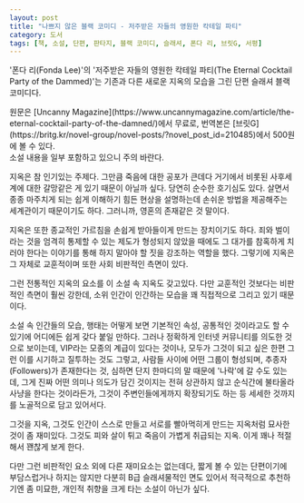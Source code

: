 ```yaml
---
layout: post
title: "나쁘지 않은 블랙 코미디 - 저주받은 자들의 영원한 칵테일 파티"
category: 도서
tags: [책, 소설, 단편, 판타지, 블랙 코미디, 슬래셔, 폰다 리, 브릿G, 서평]
---
```


'폰다 리(Fonda Lee)'의
'저주받은 자들의 영원한 칵테일 파티(The Eternal Cocktail Party of the Dammed)'는
기존과 다른 새로운 지옥의 모습을 그린 단편 슬래셔 블랙 코미디다.



<div class="im im-warning">
원문은 [Uncanny Magazine](https://www.uncannymagazine.com/article/the-eternal-cocktail-party-of-the-damned/)에서 무료로,
번역본은 [브릿G](https://britg.kr/novel-group/novel-posts/?novel_post_id=210485)에서 500원에 볼 수 있다.
</div>



<div class="im im-warning">
소설 내용을 일부 포함하고 있으니 주의 바란다.
</div>



지옥은 참 인기있는 주제다.
그만큼 죽음에 대한 공포가 큰데다
거기에서 비롯된 사후세계에 대한 갈망같은 게 있기 때문이 아닐까 싶다.
당연히 순수한 호기심도 있다.
살면서 종종 마주치게 되는 쉽게 이해하기 힘든 현상을 설명하는데
손쉬운 방법을 제공해주는 세계관이기 때문이기도 하다.
그러니까, 영혼의 존재같은 것 말이다.

지옥은 또한 종교적인 가르침을 손쉽게 받아들이게 만드는 장치이기도 하다.
죄와 벌이라는 것을 엄격히 통제할 수 있는 제도가 형성되지 않았을 때에도
그 대가를 참혹하게 치러야 한다는 이야기를 통해 하지 말아야 할 짓을 강조하는 역할을 했다.
그렇기에 지옥은 그 자체로 교훈적이며 또한 사회 비판적인 측면이 있다.

그런 전통적인 지옥의 요소를 이 소설 속 지옥도 갖고있다.
다만 교훈적인 것보다는 비판적인 측면이 훨씬 강한데,
소위 인간이 인간하는 모습을 꽤 직접적으로 그리고 있기 때문이다.

소설 속 인간들의 모습, 행태는
어떻게 보면 기본적인 속성, 공통적인 것이라고도 할 수 있기에
어디에든 쉽게 갖다 붙일 만하다.
그러나 정확하게 인터넷 커뮤니티를 의도한 것으로 보이는데,
VIP라는 모종의 계급이 있다는 것이나,
모두가 그것이 되고 싶은 한편 그런 이를 시기하고 질투하는 것도 그렇고,
사람들 사이에 어떤 그룹이 형성되며,
추종자(Followers)가 존재한다는 것,
심하면 단지 한마디의 말 때문에 '나락'에 갈 수도 있는데,
그게 진짜 어떤 의미나 의도가 담긴 것이지는 전혀 상관하지 않고 순식간에 불타올라 사냥을 한다는 것이라든가,
그것이 주변인들에게까지 확장되기도 하는 등
세세한 것까지를 노골적으로 담고 있어서다.

그것을 지옥, 그것도 인간이 스스로 만들고 서로를 빨아먹히게 만드는 지옥처럼 묘사한 것이 좀 재미있다.
그것도 피와 살이 튀고 죽음이 가볍게 취급되는 지옥.
이게 꽤나 적절해서 꽨찮게 보게 한다.

다만 그런 비판적인 요소 외에 다른 재미요소는 없는데다,
짧게 볼 수 있는 단편이기에 부담스럽거나 하지는 않지만 다분히 B급 슬래셔물적인 면도 있어서
적극적으로 추천하기엔 좀 미묘한, 개인적 취향을 크게 타는 소설이 아닌가 싶다.
